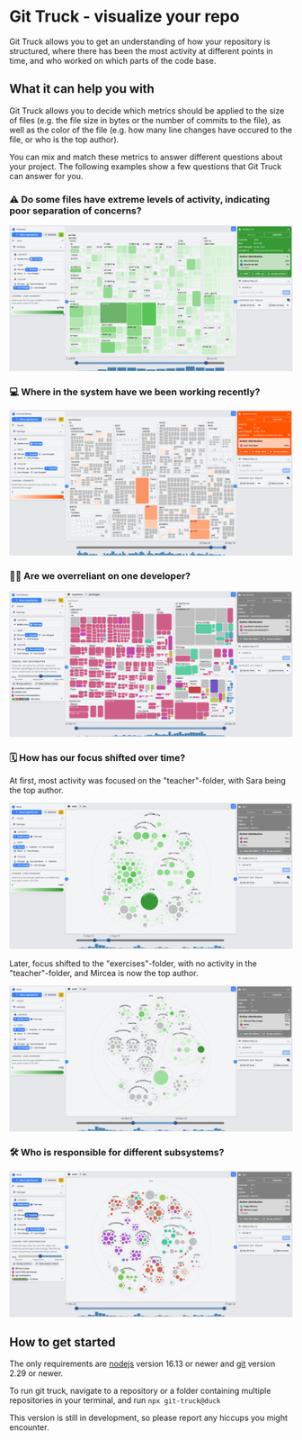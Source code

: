 # Git Truck - visualize your repo

Git Truck allows you to get an understanding of how your repository is structured, where there has been the most activity at different points in time, and who worked on which parts of the code base.

## What it can help you with

Git Truck allows you to decide which metrics should be applied to the size of files (e.g. the file size in bytes or the number of commits to the file), as well as the color of the file (e.g. how many line changes have occured to the file, or who is the top author).

You can mix and match these metrics to answer different questions about your project. The following examples show a few questions that Git Truck can answer for you.

### ⚠️ Do some files have extreme levels of activity, indicating poor separation of concerns?

![pandas](./teaser-images/pandas.png)

### 💻 Where in the system have we been working recently?

![pocketbase](./teaser-images/pocketbase.png)

### 👨‍💻 Are we overreliant on one developer?

![supabase](./teaser-images/supabase.png)

### 🗓️ How has our focus shifted over time?

At first, most activity was focused on the "teacher"-folder, with Sara being the top author.

![web2](./teaser-images/web2.png)

Later, focus shifted to the "exercises"-folder, with no activity in the "teacher"-folder, and Mircea is now the top author.

![web1](./teaser-images/web1.png)

### 🛠️ Who is responsible for different subsystems?

![topauth](./teaser-images/topauth.png)

## How to get started

The only requirements are [nodejs](https://nodejs.org/en/) version 16.13 or newer and [git](https://git-scm.com/downloads) version 2.29 or newer.

To run git truck, navigate to a repository or a folder containing multiple repositories in your terminal, and run `npx git-truck@duck`

This version is still in development, so please report any hiccups you might encounter.